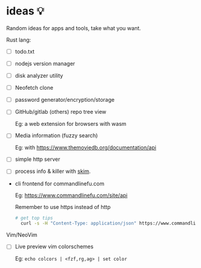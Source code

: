 # ideas 💡
Random ideas for apps and tools, take what you want.

Rust lang:
- [ ] todo.txt
- [ ] nodejs version manager
- [ ] disk analyzer utility
- [ ] Neofetch clone
- [ ] password generator/encryption/storage
- [ ] GitHub/gitlab (others) repo tree view
  
  Eg: a web extension for browsers with wasm
- [ ] Media information (fuzzy search)
  
  Eg: with https://www.themoviedb.org/documentation/api
- [ ] simple http server
- [ ] process info & killer with [skim](https://github.com/lotabout/skim).
- cli frontend for commandlinefu.com

  Eg: https://www.commandlinefu.com/site/api 
    
    Remember to use https instead of http
    ```bash
    # get top tips
      curl -s -H "Content-Type: application/json" https://www.commandlinefu.com/commands/browse/sort-by-votes/json
    ```

Vim/NeoVim
- [ ] Live preview vim colorschemes
  
  Eg: `echo colcors | <fzf,rg,ag> | set color`
